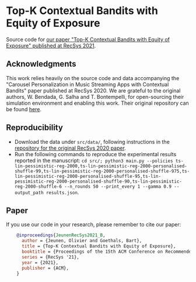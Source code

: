 # Top-K Contextual Bandits with Equity of Exposure
Source code for [our paper "Top-K Contextual Bandits with Equity of Exposure" published at RecSys 2021](http://adrem.uantwerpen.be/bibrem/pubs/JeunenRecSys2021_B.pdf).

## Acknowledgments

This work relies heavily on the source code and data accompanying the "Carousel Personalization in Music Streaming Apps with Contextual Bandits" paper published at RecSys 2020.
We are grateful to the original authors, W. Bendada, G. Salha and T. Bontempelli, for open-sourcing their simulation environment and enabling this work.
Their original repository can be found [here](https://github.com/deezer/carousel_bandits).

## Reproducibility
- Download the data under `src/data/`, following instructions in the [repository for the original RecSys 2020 paper](https://github.com/deezer/carousel_bandits).
- Run the following commands to reproduce the experimental results reported in the manuscript: `cd src/; python3 main.py --policies ts-lin-pessimistic-reg-2000,ts-lin-pessimistic-reg-2000-personalised-shuffle-99,ts-lin-pessimistic-reg-2000-personalised-shuffle-975,ts-lin-pessimistic-reg-2000-personalised-shuffle-95,ts-lin-pessimistic-reg-2000-personalised-shuffle-90,ts-lin-pessimistic-reg-2000-shuffle-6 --n_rounds 50 --print_every 1 --gamma 0.9 --output_path results.json`.

## Paper
If you use our code in your research, please remember to cite our paper:

```BibTeX
    @inproceedings{JeunenRecSys2021_B,
      author = {Jeunen, Olivier and Goethals, Bart},
      title = {Top-K Contextual Bandits with Equity of Exposure},
      booktitle = {Proceedings of the 15th ACM Conference on Recommender Systems},
      series = {RecSys '21},
      year = {2021},
      publisher = {ACM},
    }
